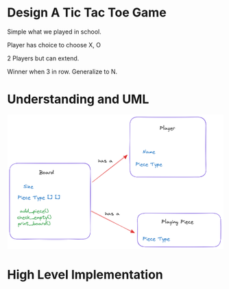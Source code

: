 # Design A Tic Tac Toe Game

Simple what we played in school.

Player has choice to choose X, O

2 Players but can extend.

Winner when 3 in row. Generalize to N.


# Understanding and UML

![Tic Tac Toe UML](../../images/tic_tac_toe_UML.png)


# High Level Implementation


